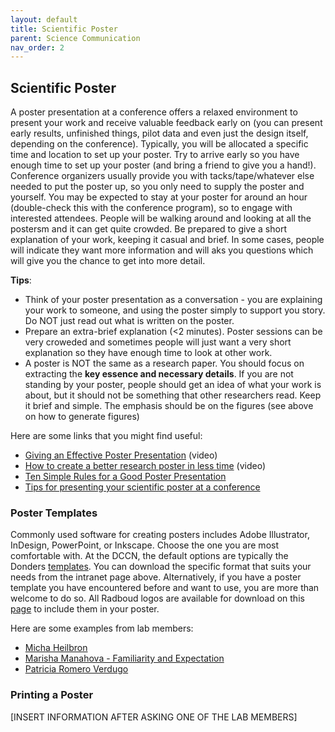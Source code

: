 ```yaml
---
layout: default
title: Scientific Poster
parent: Science Communication
nav_order: 2
---
```


## Scientific Poster

A poster presentation at a conference offers a relaxed environment to present your work and receive valuable feedback early on (you can present early results, unfinished things, pilot data and even just the design itself, depending on the conference). Typically, you will be allocated a specific time and location to set up your poster. Try to arrive early so you have enough time to set up your poster (and bring a friend to give you a hand!). Conference organizers usually provide you with tacks/tape/whatever else needed to put the poster up, so you only need to supply the poster and yourself. You may be expected to stay at your poster for around an hour (double-check this with the conference program), so to engage with interested attendees. People will be walking around and looking at all the postersm and it can get quite crowded. Be prepared to give a short explanation of your work, keeping it casual and brief. In some cases, people will indicate they want more information and will aks you questions which will give you the chance to get into more detail. 

**Tips**:
* Think of your poster presentation as a conversation - you are explaining your work to someone, and using the poster simply to support you story. Do NOT just read out what is written on the poster.
* Prepare an extra-brief explanation (<2 minutes). Poster sessions can be very croweded and sometimes people will just want a very short explanation so they have enough time to look at other work.
* A poster is NOT the same as a research paper. You should focus on extracting the **key essence and necessary details**. If you are not standing by your poster, people should get an idea of what your work is about, but it should not be something that other researchers read. Keep it brief and simple. The emphasis should be on the figures (see above on how to generate figures)

Here are some links that you might find useful:

* [Giving an Effective Poster Presentation](https://www.youtube.com/watch?v=vMSaFUrk-FA) (video)
* [How to create a better research poster in less time](https://www.youtube.com/watch?v=1RwJbhkCA58) (video)
* [Ten Simple Rules for a Good Poster Presentation](https://www.ncbi.nlm.nih.gov/pmc/articles/PMC1876493/)
* [Tips for presenting your scientific poster at a conference](https://www.scientifica.uk.com/neurowire/tips-for-presenting-your-scientific-poster-at-a-conference)

### Poster Templates
Commonly used software for creating posters includes Adobe Illustrator, InDesign, PowerPoint, or Inkscape. Choose the one you are most comfortable with. At the DCCN, the default options are typically the Donders [templates](https://intranet.donders.ru.nl/index.php?id=2963). You can download the specific format that suits your needs from the intranet page above. Alternatively, if you have a poster template you have encountered before and want to use, you are more than welcome to do so. All Radboud logos are available for download on this [page](https://www.ru.nl/corporateidentity/basic-elements/logo/) to include them in your poster. 

Here are some examples from lab members:

* [Micha Heilbron](https://pbs.twimg.com/media/D2XDExMUcAAW3rV.jpg:large)
* [Marisha Manahova - Familiarity and Expectation](http://predictivebrain.wikidot.com/local--files/communicating-findings/Mariya%20Manahova%20Familiarity%20and%20Expectation)
* [Patricia Romero Verdugo](http://predictivebrain.wikidot.com/local--files/communicating-findings/Patricia%20Romero%20Verdugo%20-%20Choice%20enhances%20curiosity)

### Printing a Poster
[INSERT INFORMATION AFTER ASKING ONE OF THE LAB MEMBERS]

